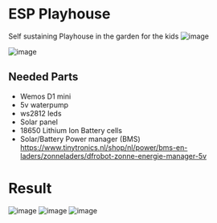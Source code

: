 # ESP Playhouse
Self sustaining Playhouse in the garden for the kids
![image](https://github.com/kippesikgithub/esp_playhouse/assets/100353268/70c9f181-970a-4c05-aba9-44a7aa264b3a)

![image](https://user-images.githubusercontent.com/100353268/212083927-91b10d84-f9cb-46bd-950a-75aeb53f92ad.png)

## Needed Parts
- Wemos D1 mini
- 5v waterpump
- ws2812 leds
- Solar panel
- 18650 Lithium Ion Battery cells
- Solar/Battery Power manager (BMS) https://www.tinytronics.nl/shop/nl/power/bms-en-laders/zonneladers/dfrobot-zonne-energie-manager-5v

# Result
![image](https://user-images.githubusercontent.com/100353268/212084094-5b71e5e1-54c1-462c-a22c-3370eeea0c57.png)
![image](https://user-images.githubusercontent.com/100353268/212084016-5b0a4776-ad02-4286-876b-87a79a926259.png)
![image](https://user-images.githubusercontent.com/100353268/212084054-b1fff10a-770b-421b-8829-2d900acc027b.png)
